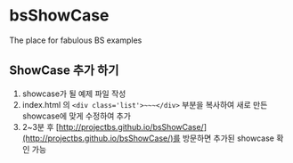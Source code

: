 bsShowCase
==========

The place for fabulous BS examples

## ShowCase 추가 하기

1. showcase가 될 예제 파일 작성
2. index.html 의 `<div class='list'>~~~</div>` 부분을 복사하여 새로 만든 showcase에 맞게 수정하여 추가
3. 2~3분 후 [http://projectbs.github.io/bsShowCase/](http://projectbs.github.io/bsShowCase/)를 방문하면 추가된 showcase 확인 가능
